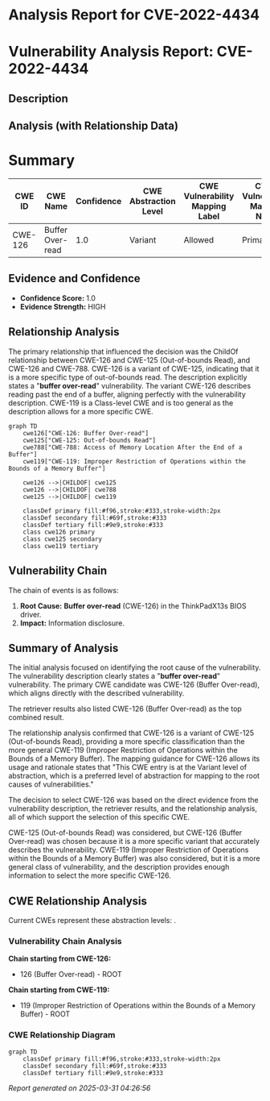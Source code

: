 # Analysis Report for CVE-2022-4434

# Vulnerability Analysis Report: CVE-2022-4434

## Description



## Analysis (with Relationship Data)

# Summary
| CWE ID | CWE Name | Confidence | CWE Abstraction Level | CWE Vulnerability Mapping Label | CWE-Vulnerability Mapping Notes |
|---|---|---|---|---|---|
| CWE-126 | Buffer Over-read | 1.0 | Variant | Allowed | Primary CWE |

## Evidence and Confidence

*   **Confidence Score:** 1.0
*   **Evidence Strength:** HIGH

## Relationship Analysis
The primary relationship that influenced the decision was the ChildOf relationship between CWE-126 and CWE-125 (Out-of-bounds Read), and CWE-126 and CWE-788. CWE-126 is a variant of CWE-125, indicating that it is a more specific type of out-of-bounds read. The description explicitly states a "**buffer over-read**" vulnerability. The variant CWE-126 describes reading past the end of a buffer, aligning perfectly with the vulnerability description. CWE-119 is a Class-level CWE and is too general as the description allows for a more specific CWE.

```mermaid
graph TD
    cwe126["CWE-126: Buffer Over-read"]
    cwe125["CWE-125: Out-of-bounds Read"]
    cwe788["CWE-788: Access of Memory Location After the End of a Buffer"]
    cwe119["CWE-119: Improper Restriction of Operations within the Bounds of a Memory Buffer"]
    
    cwe126 -->|CHILDOF| cwe125
    cwe126 -->|CHILDOF| cwe788
    cwe125 -->|CHILDOF| cwe119
    
    classDef primary fill:#f96,stroke:#333,stroke-width:2px
    classDef secondary fill:#69f,stroke:#333
    classDef tertiary fill:#9e9,stroke:#333
    class cwe126 primary
    class cwe125 secondary
    class cwe119 tertiary
```

## Vulnerability Chain
The chain of events is as follows:
1.  **Root Cause:** **Buffer over-read** (CWE-126) in the ThinkPadX13s BIOS driver.
2.  **Impact:** Information disclosure.

## Summary of Analysis
The initial analysis focused on identifying the root cause of the vulnerability. The vulnerability description clearly states a "**buffer over-read**" vulnerability. The primary CWE candidate was CWE-126 (Buffer Over-read), which aligns directly with the described vulnerability.

The retriever results also listed CWE-126 (Buffer Over-read) as the top combined result.

The relationship analysis confirmed that CWE-126 is a variant of CWE-125 (Out-of-bounds Read), providing a more specific classification than the more general CWE-119 (Improper Restriction of Operations within the Bounds of a Memory Buffer). The mapping guidance for CWE-126 allows its usage and rationale states that "This CWE entry is at the Variant level of abstraction, which is a preferred level of abstraction for mapping to the root causes of vulnerabilities."

The decision to select CWE-126 was based on the direct evidence from the vulnerability description, the retriever results, and the relationship analysis, all of which support the selection of this specific CWE.

CWE-125 (Out-of-bounds Read) was considered, but CWE-126 (Buffer Over-read) was chosen because it is a more specific variant that accurately describes the vulnerability. CWE-119 (Improper Restriction of Operations within the Bounds of a Memory Buffer) was also considered, but it is a more general class of vulnerability, and the description provides enough information to select the more specific CWE-126.


## CWE Relationship Analysis

Current CWEs represent these abstraction levels: .


### Vulnerability Chain Analysis

**Chain starting from CWE-126:**
- 126 (Buffer Over-read) - ROOT


**Chain starting from CWE-119:**
- 119 (Improper Restriction of Operations within the Bounds of a Memory Buffer) - ROOT



### CWE Relationship Diagram

```mermaid
graph TD
    classDef primary fill:#f96,stroke:#333,stroke-width:2px
    classDef secondary fill:#69f,stroke:#333
    classDef tertiary fill:#9e9,stroke:#333
```



*Report generated on 2025-03-31 04:26:56*
